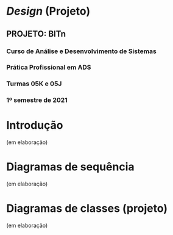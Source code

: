 # *Design* (Projeto)
## PROJETO: BITn
### Curso de Análise e Desenvolvimento de Sistemas
### Prática Profissional em ADS
### Turmas 05K e 05J
### 1º semestre de 2021

# Introdução

(em elaboração)

# Diagramas de sequência

(em elaboração)

# Diagramas de classes (projeto)

(em elaboração)
